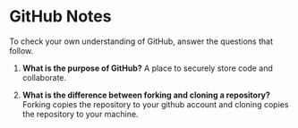 # GitHub Notes

To check your own understanding of GitHub, answer the questions that follow.

1. **What is the purpose of GitHub?** A place to securely store code and collaborate. 

1. **What is the difference between forking and cloning a repository?** Forking copies the repository to your github account and cloning copies the repository to your machine.